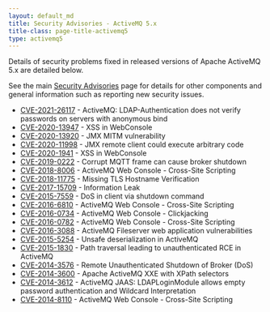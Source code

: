 ```yaml
---
layout: default_md
title: Security Advisories - ActiveMQ 5.x
title-class: page-title-activemq5
type: activemq5
---
```


Details of security problems fixed in released versions of Apache ActiveMQ 5.x are detailed below.

See the main [Security Advisories](../../security-advisories) page for details for other components and general information such as reporting new security issues.

*   [CVE-2021-26117](../../security-advisories.data/CVE-2021-26117-announcement.txt) - ActiveMQ: LDAP-Authentication does not verify passwords on servers with anonymous bind
*   [CVE-2020-13947](../../security-advisories.data/CVE-2020-13947-announcement.txt) - XSS in WebConsole
*   [CVE-2020-13920](../../security-advisories.data/CVE-2020-13920-announcement.txt) - JMX MITM vulnerability
*   [CVE-2020-11998](../../security-advisories.data/CVE-2020-11998-announcement.txt) - JMX remote client could execute arbitrary code
*   [CVE-2020-1941](../../security-advisories.data/CVE-2020-1941-announcement.txt) - XSS in WebConsole
*   [CVE-2019-0222](../../security-advisories.data/CVE-2019-0222-announcement.txt) - Corrupt MQTT frame can cause broker shutdown
*   [CVE-2018-8006](../../security-advisories.data/CVE-2018-8006-announcement.txt) - ActiveMQ Web Console - Cross-Site Scripting
*   [CVE-2018-11775](../../security-advisories.data/CVE-2018-11775-announcement.txt) - Missing TLS Hostname Verification
*   [CVE-2017-15709](../../security-advisories.data/CVE-2017-15709-announcement.txt) - Information Leak
*   [CVE-2015-7559](../../security-advisories.data/CVE-2015-7559-announcement.txt) - DoS in client via shutdown command
*   [CVE-2016-6810](../../security-advisories.data/CVE-2016-6810-announcement.txt) - ActiveMQ Web Console - Cross-Site Scripting
*   [CVE-2016-0734](../../security-advisories.data/CVE-2016-0734-announcement.txt) - ActiveMQ Web Console - Clickjacking
*   [CVE-2016-0782](../../security-advisories.data/CVE-2016-0782-announcement.txt) - ActiveMQ Web Console - Cross-Site Scripting
*   [CVE-2016-3088](../../security-advisories.data/CVE-2016-3088-announcement.txt) - ActiveMQ Fileserver web application vulnerabilities
*   [CVE-2015-5254](../../security-advisories.data/CVE-2015-5254-announcement.txt) - Unsafe deserialization in ActiveMQ
*   [CVE-2015-1830](../../security-advisories.data/CVE-2015-1830-announcement.txt) - Path traversal leading to unauthenticated RCE in ActiveMQ 
*   [CVE-2014-3576](../../security-advisories.data/CVE-2014-3576-announcement.txt) - Remote Unauthenticated Shutdown of Broker (DoS)
*   [CVE-2014-3600](../../security-advisories.data/CVE-2014-3600-announcement.txt) - Apache ActiveMQ XXE with XPath selectors
*   [CVE-2014-3612](../../security-advisories.data/CVE-2014-3612-announcement.txt) - ActiveMQ JAAS: LDAPLoginModule allows empty password authentication and Wildcard Interpretation
*   [CVE-2014-8110](../../security-advisories.data/CVE-2014-8110-announcement.txt) - ActiveMQ Web Console - Cross-Site Scripting

